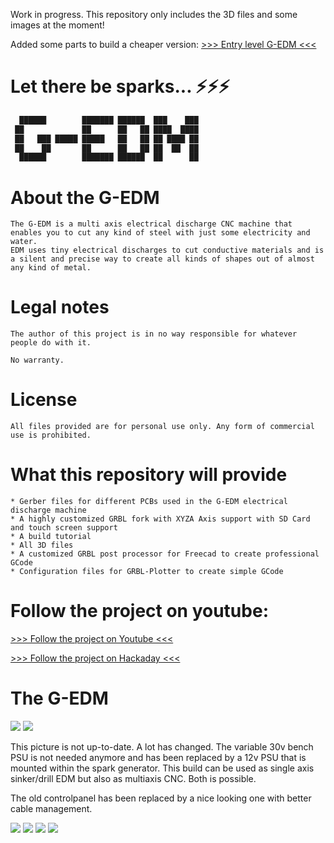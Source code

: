 Work in progress. This repository only includes the 3D files and some images at the moment!

Added some parts to build a cheaper version:
    [>>> Entry level G-EDM <<<](https://github.com/G-EDM/G-EDM/tree/main/3D-files/G-EDM-Tower/printed-parts/work-in-progress/entry-level-gedm)
    


# Let there be sparks... ⚡⚡⚡

```diff
  ██████        ███████ ██████  ███    ███  
 ██             ██      ██   ██ ████  ████  
 ██   ███ █████ █████   ██   ██ ██ ████ ██ 
 ██    ██       ██      ██   ██ ██  ██  ██ 
  ██████        ███████ ██████  ██      ██ 
```

 

# About the G-EDM

    The G-EDM is a multi axis electrical discharge CNC machine that enables you to cut any kind of steel with just some electricity and water.
    EDM uses tiny electrical discharges to cut conductive materials and is a silent and precise way to create all kinds of shapes out of almost any kind of metal.




# Legal notes

    The author of this project is in no way responsible for whatever people do with it.

    No warranty. 




# License

    All files provided are for personal use only. Any form of commercial use is prohibited. 
    

    

# What this repository will provide

    * Gerber files for different PCBs used in the G-EDM electrical discharge machine
    * A highly customized GRBL fork with XYZA Axis support with SD Card and touch screen support
    * A build tutorial 
    * All 3D files
    * A customized GRBL post processor for Freecad to create professional GCode
    * Configuration files for GRBL-Plotter to create simple GCode 

    

    
# Follow the project on youtube:

[>>> Follow the project on Youtube <<<](https://www.youtube.com/@G-EDM/videos)

[>>> Follow the project on Hackaday <<<](https://hackaday.io/project/190371-g-edm)


# The G-EDM

<img src="https://raw.githubusercontent.com/G-EDM/G-EDM/main/images/random/5.jpg">

<img src="https://abload.de/img/22aqche.png">

This picture is not up-to-date. A lot has changed. The variable 30v bench PSU is not needed anymore and has been replaced by a 12v PSU that is mounted within the spark generator. This build can be used as single axis sinker/drill EDM but also as multiaxis CNC. Both is possible.

The old controlpanel has been replaced by a nice looking one with better cable management.


<img src="https://abload.de/img/1dlewg.jpg">

<img src="https://raw.githubusercontent.com/G-EDM/G-EDM/main/images/pcbs/ESP32-motion-board/60.jpg">
    
<img src="https://raw.githubusercontent.com/G-EDM/G-EDM/main/images/pcbs/pulseboard-small/1.jpg">

<img src="https://github.com/G-EDM/G-EDM/blob/main/3D-files/ESP32-Controlbox/final-panel.png">

